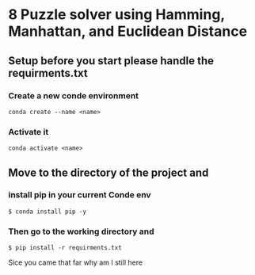 # 8 Puzzle solver using Hamming, Manhattan, and Euclidean Distance 

## Setup before you start please handle the requirments.txt

### Create a new conde environment
``conda create --name <name>``
### Activate it
``conda activate <name>``

## Move to the directory of the project and
### install pip in your current Conde env
``$ conda install pip -y``
### Then go to the working directory and
``$ pip install -r requirments.txt``

Sice you came that far why am I still here 